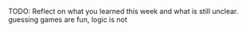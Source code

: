 TODO: Reflect on what you learned this week and what is still unclear.
guessing games are fun, logic is not